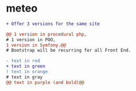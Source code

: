 # meteo
```diff
+ Offer 3 versions for the same site
```
```diff
@@ 1 version in procedural php,
# 1 version in POO,
1 version in Symfony.@@ 
# Bootstrap will be recurring for all Front End.
```


```diff
- text in red
+ text in green
! text in orange
# text in gray
@@ text in purple (and bold)@@
```
